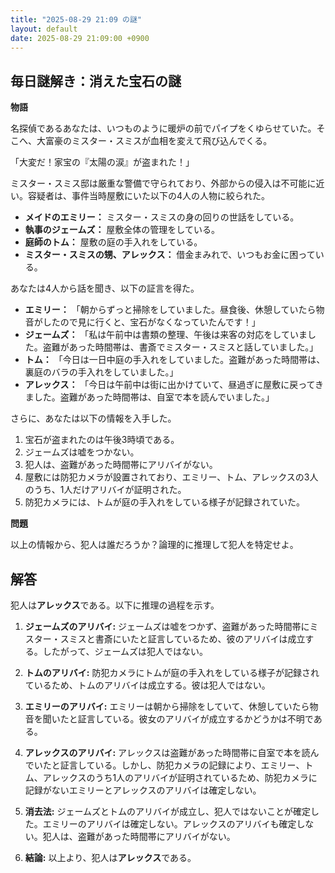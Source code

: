 ```yaml
---
title: "2025-08-29 21:09 の謎"
layout: default
date: 2025-08-29 21:09:00 +0900
---
```

## 毎日謎解き：消えた宝石の謎

**物語**

名探偵であるあなたは、いつものように暖炉の前でパイプをくゆらせていた。そこへ、大富豪のミスター・スミスが血相を変えて飛び込んでくる。

「大変だ！家宝の『太陽の涙』が盗まれた！」

ミスター・スミス邸は厳重な警備で守られており、外部からの侵入は不可能に近い。容疑者は、事件当時屋敷にいた以下の4人の人物に絞られた。

*   **メイドのエミリー：** ミスター・スミスの身の回りの世話をしている。
*   **執事のジェームズ：** 屋敷全体の管理をしている。
*   **庭師のトム：** 屋敷の庭の手入れをしている。
*   **ミスター・スミスの甥、アレックス：** 借金まみれで、いつもお金に困っている。

あなたは4人から話を聞き、以下の証言を得た。

*   **エミリー：** 「朝からずっと掃除をしていました。昼食後、休憩していたら物音がしたので見に行くと、宝石がなくなっていたんです！」
*   **ジェームズ：** 「私は午前中は書類の整理、午後は来客の対応をしていました。盗難があった時間帯は、書斎でミスター・スミスと話していました。」
*   **トム：** 「今日は一日中庭の手入れをしていました。盗難があった時間帯は、裏庭のバラの手入れをしていました。」
*   **アレックス：** 「今日は午前中は街に出かけていて、昼過ぎに屋敷に戻ってきました。盗難があった時間帯は、自室で本を読んでいました。」

さらに、あなたは以下の情報を入手した。

1.  宝石が盗まれたのは午後3時頃である。
2.  ジェームズは嘘をつかない。
3.  犯人は、盗難があった時間帯にアリバイがない。
4.  屋敷には防犯カメラが設置されており、エミリー、トム、アレックスの3人のうち、1人だけアリバイが証明された。
5.  防犯カメラには、トムが庭の手入れをしている様子が記録されていた。

**問題**

以上の情報から、犯人は誰だろうか？論理的に推理して犯人を特定せよ。

## 解答

犯人は**アレックス**である。以下に推理の過程を示す。

1.  **ジェームズのアリバイ:** ジェームズは嘘をつかず、盗難があった時間帯にミスター・スミスと書斎にいたと証言しているため、彼のアリバイは成立する。したがって、ジェームズは犯人ではない。

2.  **トムのアリバイ:** 防犯カメラにトムが庭の手入れをしている様子が記録されているため、トムのアリバイは成立する。彼は犯人ではない。

3. **エミリーのアリバイ:** エミリーは朝から掃除をしていて、休憩していたら物音を聞いたと証言している。彼女のアリバイが成立するかどうかは不明である。

4. **アレックスのアリバイ:** アレックスは盗難があった時間帯に自室で本を読んでいたと証言している。しかし、防犯カメラの記録により、エミリー、トム、アレックスのうち1人のアリバイが証明されているため、防犯カメラに記録がないエミリーとアレックスのアリバイは確定しない。

5.  **消去法:** ジェームズとトムのアリバイが成立し、犯人ではないことが確定した。エミリーのアリバイは確定しない。アレックスのアリバイも確定しない。犯人は、盗難があった時間帯にアリバイがない。

6.  **結論:** 以上より、犯人は**アレックス**である。
